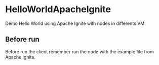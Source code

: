 # HelloWorldApacheIgnite
Demo Hello World using Apache Ignite with nodes in differents VM.

## Before run
Before run the client remember run the node with the example file from Apache Ignite.
